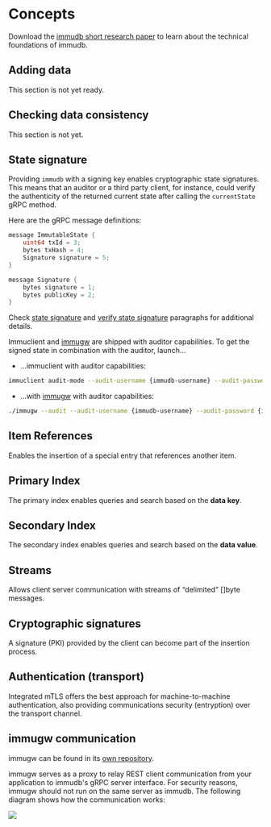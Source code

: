 # Concepts

Download the [immudb short research paper](https://codenotary.com/technologies/immudb/) to learn about the technical foundations of immudb.

## Adding data

[//]: # "update these sections to reflect accurate information"

This section is not yet ready.

## Checking data consistency
This section is not yet.

## State signature

Providing `immudb` with a signing key enables cryptographic state signatures.
This means that an auditor or a third party client, for instance, could verify the authenticity of the returned current state after calling the `currentState` gRPC method.

Here are the gRPC message definitions:
```go
message ImmutableState {
	uint64 txId = 3;
	bytes txHash = 4;
	Signature signature = 5;
}

message Signature {
	bytes signature = 1;
	bytes publicKey = 2;
}
```

[//]: # "these link are broken and lead to pages in the /old hierarchy"

Check [state signature](old/immudb/#state-signature) and [verify state signature](sdks-api.html#verify-state-signature) paragraphs for additional details.

Immuclient and [immugw](https://github.com/codenotary/immugw) are shipped with auditor capabilities.
To get the signed state in combination with the auditor, launch...
* ...immuclient with auditor capabilities:
```bash
immuclient audit-mode --audit-username {immudb-username} --audit-password {immudb-pw} --audit-signature validate
```
* ...with [immugw](https://github.com/codenotary/immugw) with auditor capabilities:
```bash
./immugw --audit --audit-username {immudb-username} --audit-password {immudb-pw} --audit-signature validate
```

## Item References

Enables the insertion of a special entry that references another item.

## Primary Index

The primary index enables queries and search based on the **data key**.

## Secondary Index

The secondary index enables queries and search based on the **data value**.

## Streams
Allows client server communication with streams of “delimited” []byte messages.

## Cryptographic signatures

A signature (PKI) provided by the client can become part of the insertion process.

## Authentication (transport)

Integrated mTLS offers the best approach for machine-to-machine authentication, also providing communications security (entryption) over the transport channel.

## immugw communication
immugw can be found in its [own repository](https://github.com/codenotary/immugw).

immugw serves as a proxy to relay REST client communication from your application to immudb's gRPC server interface. For security reasons, immugw should not run on the same server as immudb. The following diagram shows how the communication works:

[//]: # "Image not rendering for some reason"

<img src="gitbook/assets/diagram-immugw.svg" />